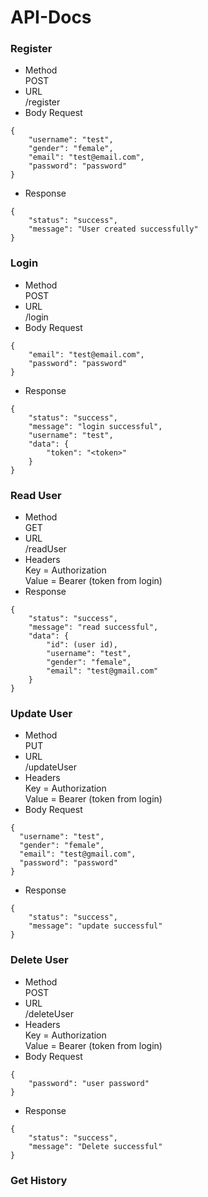 # API-Docs
### Register
* Method <br>
POST
* URL <br>
  /register
* Body Request
```
{
    "username": "test",
    "gender": "female",
    "email": "test@email.com",
    "password": "password"
}
```
* Response
```
{
    "status": "success",
    "message": "User created successfully"
}
```
### Login
* Method <br>
POST
* URL <br>
  /login
* Body Request
```
{
    "email": "test@email.com",
    "password": "password"
}
```
* Response
```
{
    "status": "success",
    "message": "login successful",
    "username": "test",
    "data": {
        "token": "<token>"
    }
}
```
### Read User
* Method <br>
GET
* URL <br>
/readUser
* Headers <br>
Key = Authorization <br>
Value = Bearer (token from login)
* Response
```
{
    "status": "success",
    "message": "read successful",
    "data": {
        "id": (user id),
        "username": "test",
        "gender": "female",
        "email": "test@gmail.com"
    }
}
```
### Update User
* Method <br>
PUT
* URL <br>
/updateUser
* Headers <br>
Key = Authorization <br>
Value = Bearer (token from login)
* Body Request
```
{
  "username": "test",
  "gender": "female",
  "email": "test@gmail.com",
  "password": "password"
}
```
* Response
```
{
    "status": "success",
    "message": "update successful"
}
```
### Delete User
* Method <br>
POST
* URL <br>
  /deleteUser
* Headers <br>
Key = Authorization <br>
Value = Bearer (token from login)
* Body Request
```
{
    "password": "user password"
}
```
* Response
```
{
    "status": "success",
    "message": "Delete successful"
}
```
### Get History
